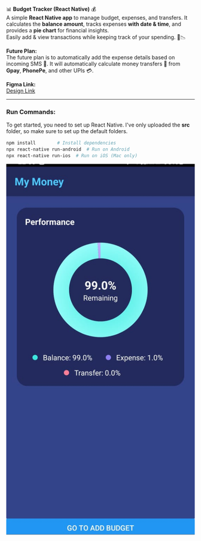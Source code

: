 📊 **Budget Tracker (React Native)** 💰  
A simple **React Native app** to manage budget, expenses, and transfers. It calculates the **balance amount**, tracks expenses **with date & time**, and provides a **pie chart** for financial insights.  
Easily add & view transactions while keeping track of your spending. 🚀📉

**Future Plan:**  
The future plan is to automatically add the expense details based on incoming SMS 📱. It will automatically calculate money transfers 💸 from **Gpay**, **PhonePe**, and other UPIs 💳.

**Figma Link:**  
[Design Link](https://www.figma.com/design/MJEcwcoTJ4NWEcNJ5gbInt/Untitled?node-id=0-1&p=f&t=uLUo7UcF2vWekmGi-0)

---

### Run Commands:

To get started, you need to set up React Native. I've only uploaded the **src** folder, so make sure to set up the default folders.

```bash
npm install        # Install dependencies  
npx react-native run-android  # Run on Android  
npx react-native run-ios  # Run on iOS (Mac only)  
```

![alt text](https://github.com/kesavan99/Budget-Mobile-App/blob/master/sample.jpeg)
